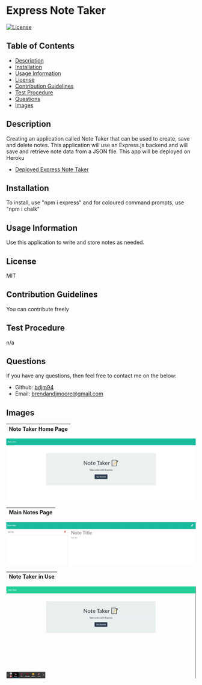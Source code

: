 # Express Note Taker

  [![License](https://img.shields.io/badge/License-MIT-red)](https://opensource.org/licenses/MIT)

  ## Table of Contents
  - [Description](#description)
  - [Installation](#installation)
  - [Usage Information](#usage-information)
  - [License](#license)
  - [Contribution Guidelines](#contribution-guidelines)
  - [Test Procedure](#test-procedure)
  - [Questions](#questions)
  - [Images](#images)

  ## Description
  Creating an application called Note Taker that can be used to create, save and delete notes. This application will use an Express.js backend and will save and retrieve note data from a JSON file. This app will be deployed on Heroku

  - [Deployed Express Note Taker](https://dry-plains-08093.herokuapp.com/)

  ## Installation
  To install, use "npm i express" and for coloured command prompts, use "npm i chalk"

  ## Usage Information
  Use this application to write and store notes as needed.

  ## License
  MIT

  ## Contribution Guidelines
  You can contribute freely

  ## Test Procedure
  n/a

  ## Questions
  If you have any questions, then feel free to contact me on the below:
  - Github: [bdjm94](https://github.com/bdjm94)
  - Email: [brendandjmoore@gmail.com](brendandjmoore@gmail.com)

  ## Images

  | Note Taker Home Page |
|------------|
  ![Home Page](./assets/images/Home.JPG)

  | Main Notes Page |
|------------|
  ![Notes](./assets/images/notes.JPG)

  | Note Taker in Use |
|------------|
  ![Working Note Taker](./assets/images/Working_Note_taker.gif)

